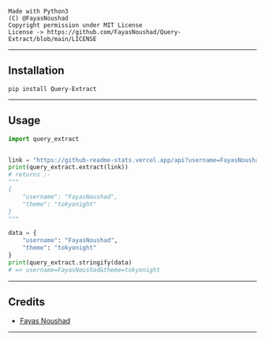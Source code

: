 ```
Made with Python3
(C) @FayasNoushad
Copyright permission under MIT License
License -> https://github.com/FayasNoushad/Query-Extract/blob/main/LICENSE
```

---

## Installation

```
pip install Query-Extract
```

---

## Usage

```py
import query_extract


link = "https://github-readme-stats.vercel.app/api?username=FayasNoushad&theme=tokyonight"
print(query_extract.extract(link))
# returns :-
"""
{
    "username": "FayasNoushad",
    "theme": "tokyonight"
}
"""

data = {
    "username": "FayasNoushad",
    "theme": "tokyonight"
}
print(query_extract.stringify(data)
# => username=FayasNoushad&theme=tokyonight
```

---

## Credits

- [Fayas Noushad](https://github.com/FayasNoushad)

---
